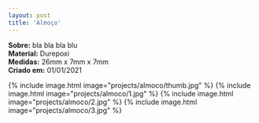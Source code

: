 ```yaml
---
layout: post
title: 'Almoço'
---
```

**Sobre:** bla bla bla blu<br>
**Material:**  Durepoxi<br>
**Medidas:** 26mm x 7mm x 7mm<br>
**Criado em:** 01/01/2021<br>

{% include image.html image="projects/almoco/thumb.jpg" %}
{% include image.html image="projects/almoco/1.jpg" %}
{% include image.html image="projects/almoco/2.jpg" %}
{% include image.html image="projects/almoco/3.jpg" %}
